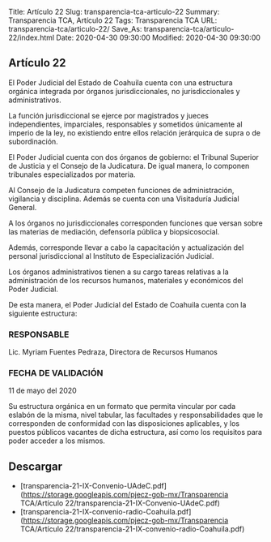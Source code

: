 Title: Artículo 22
Slug: transparencia-tca-articulo-22
Summary: Transparencia TCA, Artículo 22
Tags: Transparencia TCA
URL: transparencia-tca/articulo-22/
Save_As: transparencia-tca/articulo-22/index.html
Date: 2020-04-30 09:30:00
Modified: 2020-04-30 09:30:00


## Artículo 22

El Poder Judicial del Estado de Coahuila cuenta con una estructura orgánica integrada por órganos jurisdiccionales, no jurisdiccionales y administrativos.

La función jurisdiccional se ejerce por magistrados y jueces independientes, imparciales, responsables y sometidos únicamente al imperio de la ley, no existiendo entre ellos relación jerárquica de supra o de subordinación.

El Poder Judicial cuenta con dos órganos de gobierno: el Tribunal Superior de Justicia y el Consejo de la Judicatura. De igual manera, lo componen tribunales especializados por materia.

Al Consejo de la Judicatura competen funciones de administración, vigilancia y disciplina. Además se cuenta con una Visitaduría Judicial General.

A los órganos no jurisdiccionales corresponden funciones que versan sobre las materias de mediación, defensoría pública y biopsicosocial.

Además, corresponde llevar a cabo la capacitación y actualización del personal jurisdiccional al Instituto de Especialización Judicial.

Los órganos administrativos tienen a su cargo tareas relativas a la administración de los recursos humanos, materiales y económicos del Poder Judicial.

De esta manera, el Poder Judicial del Estado de Coahuila cuenta con la siguiente estructura:

### RESPONSABLE

Lic. Myriam Fuentes Pedraza, Directora de Recursos Humanos

### FECHA DE VALIDACIÓN

11 de mayo del 2020

Su estructura orgánica en un formato que permita vincular por cada eslabón de la misma, nivel tabular, las facultades y responsabilidades que le corresponden de conformidad con las disposiciones aplicables, y los puestos públicos vacantes de dicha estructura, así como los requisitos para poder acceder a los mismos.



## Descargar


* [transparencia-21-IX-Convenio-UAdeC.pdf](https://storage.googleapis.com/pjecz-gob-mx/Transparencia TCA/Artículo 22/transparencia-21-IX-Convenio-UAdeC.pdf)
* [transparencia-21-IX-convenio-radio-Coahuila.pdf](https://storage.googleapis.com/pjecz-gob-mx/Transparencia TCA/Artículo 22/transparencia-21-IX-convenio-radio-Coahuila.pdf)


